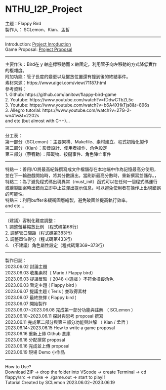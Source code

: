 # NTHU_I2P_Project
主題：Flappy Bird <br>
製作人： SCLemon、Kian、孟哲 <br>
<hr>
Introduction: <a href="https://github.com/SCLemon/NTHU_I2P_Project/blob/main/process.pdf"> Project Inroduction </a><br>
Game Proposal: <a href="https://github.com/SCLemon/NTHU_I2P_Project/blob/main/Final%20Project%20Proposal.pdf">Project Proposal</a>
<hr>
主要作法：Bird在 y 軸座標移動而 x 軸固定，利用管子向左移動的方式降低實作的複雜度。<br>
附加功能：管子長度的變更以及擺放位置還有撞到後的終結事件。<br>
素材來源：https://www.aigei.com/view/71187.html <br>
參考資料：<br>
1. Github: https://github.com/ianitow/flappy-bird-game <br>
2. Youtube: https://www.youtube.com/watch?v=fDdwCTbZL5c <br>
3. Youtube: https://www.youtube.com/watch?v=b6A4XHkTjs8&t=896s <br>
3. Allegro tutorial: https://www.youtube.com/watch?v=27G-2-wn41w&t=2202s <br>
and etc (but almost with C++)...<br>
<hr>
分工表：<br>
第一部分（SCLemon）：主要架構、Makefile、素材建立、程式初始化製作<br>
第二部分（Kian）：影音設計、使用者操作、角色設定<br>
第三部分（蔡宥勳）：障礙物、按鍵事件、角色陣亡事件<br>
<hr>
特點一：善用I/O將最高紀錄撰寫成文件檔儲存在本地端中作為記憶最高分使用，並在下一輪遊戲開始時，將其分數讀出，當刷新最高分數時，重新撰寫並儲存。，<br>
特點二：為了避免程式碼出現異常（must_init）函式可以在任何一個程式碼運行或繪製圖案時出錯而立即中止並彈出提示信息，可以避免使用者在操作上出現錯誤的可能性。<br>
特點三：利用buffer來緩衝圖層繪製，避免破圖並提高執行效率。<br>
and etc...
<hr>
（建議）客制化難度調整：<br>
1. 調整螢幕縮放比例 （程式碼第68行）<br>
2. 調整管口間距（程式碼第383行）<br>
3. 調整單位得分（程式碼第433行）<br>
4. （不建議）角色屬性設定（程式碼第369~373行）<br>
<hr>
製作日誌：<br>
2023.06.02 討論主題 <br>
2023.06.03 收集素材（ Mario / Flappy bird）<br>
2023.06.03 提議反駁（ 2048 小遊戲 ）不符合操蹤角色 <br>
2023.06.03 暫定主題 ( Flappy bird ) <br>
2023.06.07 提議主題 ( Teris ) 並取得素材 <br>
2023.06.07 最終抉擇 ( Flappy bird )<br>
2023.06.07 開始製作 <br>
2023.06.07~2023.06.08 完成第一部分功能與註解 （ SCLemon ）<br>
2023.06.10~2023.06.11 探討與思考 proposal 撰寫 <br>
2023.06.11 完成第二部分與第三部分功能與註解 （ Kian / 孟哲 ）<br>
2023.06.14~2023.06.15 How to write a game proposal <br>
2023.06.16 重新上傳 Github 倉庫 <br>
2023.06.16 分配撰寫 proposal <br>
2023.06.16 完成並上傳 proposal <br>
2023.06.19 現場 Demo 小作品 <br>
<hr>
How to Use?<br>
Download ZIP -> drop the folder into VScode -> create Terminal -> cd flappy/src -> make -> ./game.out -> start to play!! <br>
Tutorial Created by SCLemon 2023.06.02~2023.06.19 
